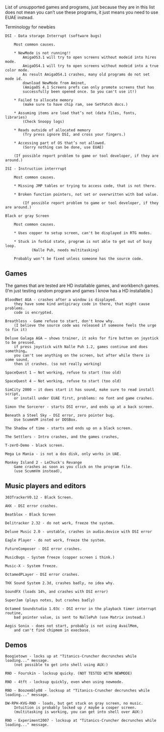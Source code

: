 List of unsupported games and programs, just because they are in this list does not mean you can’t use these programs, it just means you need to use EUAE instead.

Terminology for newbies

	DSI - Data storage Interrupt (software bugs)

		Most common causes.

		* NewMode is not running!!
			AmigaOS3.1 will try to open screens without modeid into hires mode.
			AmigaOS4.1 will try to open screens without modeid into a true color mode.
   			As result AmigaOS4.1 crashes, many old programs do not set mode id.
			download NewMode from Aminet, 
   			(AmigaOS 4.1 Screens prefs can only promote screens that has
			successfully been opened once. So you can't use it!)

		* Failed to allocate memory
			(make sure to have chip ram, see SetPatch docs.)
     
		* Assuming items are load that’s not (data files, fonts, libraries)
			(Check Snoopy logs)
       
		* Reads outside of allocated memory
			(Try press ignore DSI, and cross your fingers.)
    
		* Accessing part of OS that’s not allowed.
   			(Sorry nothing can be done, use EUAE)

		(If possible report problem to game or tool developer, if they are around.)

	ISI - Instruction interrrupt

		Most common causes.
 
 		* Missing JMP tables or trying to access code, that is not there.
   
   		* Broken function pointers, not set or overwritten with bad value.

     		(If possible report problem to game or tool developer, if they are around.)
     
	Black or gray Screen

		Most common causes.

		* Uses copper to setup screen, can't be displayed in RTG modes.
  
  		* Stuck in forbid state, program is not able to get out of busy loop.
    			(Nalle Puh, needs multitasking)

		Probably won’t be fixed unless someone has the source code.
 
## Games

The games that are tested are HD installable games, and workbench games.
(I’m just testing random program and games I know has a HD installable.)

	BloodNet AGA - crashes after a window is displayed. 
		they have some kind antipiracy code in there, that might cause problems.
		code is encrypted.

	Breathless - Game refuse to start, don't know why.
		(I believe the source code was released if someone feels the urge to fix it)

	Deluxe Galaga AGA – shows trainer, it asks for fire button on joystick to be pressed.
		if press joystick with Nalle Puh 1.2, games continue and does something… 
		you can't see anything on the screen, but after while there is some sound,
		then it crashes. (so not really working)
    
	SpaceQuest 1 – Not working, refuse to start (too old)

	SpaceQuest 4 – Not working, refuse to start (too old)

	SimCity 2000 – it does start it has sound, make sure to read install script,
		or install under EUAE first, problems: no font and game crashes.

	Simon the Sorcerer - starts DSI error, and ends up at a back screen.

	Beneath a Steel Sky - DSI error, zero pointer bug.
 		Use ScummVM insted or DOSBox.

	The Shadow of time - starts and ends up on a black screen.

	The Settlers - Intro crashes, and the games crashes, 

	T-zerO-Demo - black screen.

	Mega Lo Mania - is not a dos disk, only works in UAE.

	Monkey Island 2 - LeChuck's Revange 
		Game crashes as soon as you click on the program file.
		(use ScummVm instead), 

## Music players and editors

	303TrackerV0.12 - Black Screen.

	AHX - DSI error crashes.

	Beatblox - Black Screen

	Delitracker 2.32 - do not work, freeze the system.
 
	Deluxe Music 2.0 - unstable, crashes in audio.device with DSI error

	Eagle Player - do not work, freeze the system.
    
	FutureComposer - DSI error crashes.

	MusicBugs - System freeze (copper screen i think.)

	Music-X - System freeze.

	OctamedPLayer - DSI error crashes.
    
	THX Sound System 2.3d, crashes badly, no idea why.

	SoundFX (loads 14%, and crashes with DSI error)

 	SuperJam (plays notes, but crashes badly)

	Octamed Soundstudio 1.03c - DSI error in the playback timer interrupt routine, 
		bad pointer value, is sent to NallePuh (use Matrix instead.)

 	Aegis Sonix - does not start, probably is not using AvailMem, 
		and can't find chipmem in execbase.

## Demos

	Boogietown - locks up at "Titanics-Cruncher decrunches while loading..." message.
 		(not possible to get into shell using AUX:)

 	RNO - Fourskin - locksup quicky. (NOT TESTED WITH NEWMODE)

	RNO - 4tft - locksup quickly, even when using newmode.

 	RNO - Boozembly08 - locksup at "Titanics-Cruncher decrunches while loading..." message.

  	DW-RPH-KVG-RNO - loads, but get stuck on gray screen, no music.
   		Intuition is probably locked up / maybe a cooper screen.
		(multitasking is working, you can get into shell over AUX:)
  
	RNO - Experiment2007 - locksup at "Titanics-Cruncher decrunches while loading..." message.

 
